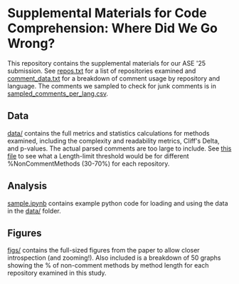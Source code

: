 # Supplemental Materials for Code Comprehension: Where Did We Go Wrong?

This repository contains the supplemental materials for our ASE '25 submission.
See [repos.txt](./repos.txt) for a list of repositories examined and [comment_data.txt](./comment_data.txt) for a breakdown of comment usage by repository and language. The comments we sampled to check for junk comments is in [sampled_comments_per_lang.csv](./data/sampled_comments_per_lang.csv).

## Data
[data/](./data/) contains the full metrics and statistics calculations for methods examined, including the complexity and readability metrics, Cliff's Delta, and p-values. The actual parsed comments are too large to include. See [this file](./data/repo_decision_points.csv) to see what a Length-limit threshold would be for different %NonCommentMethods (30-70%) for each repository.

## Analysis
[sample.ipynb](./sample.ipynb) contains example python code for loading and using the data in the [data/](./data) folder.

## Figures
[figs/](./figs) contains the full-sized figures from the paper to allow closer introspection (and zooming!). Also included is a breakdown of 50 graphs showing the % of non-comment methods by method length for each repository examined in this study.
